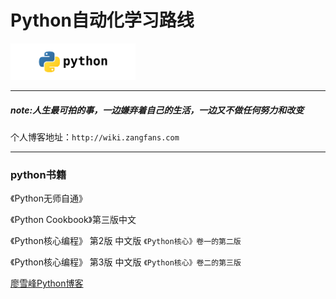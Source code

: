 # Python自动化学习路线


<img src="https://github.com/zangfans/pythonstack/blob/master/python_logo.png" width="200">

----
##### note:人生最可拍的事，一边嫌弃着自己的生活，一边又不做任何努力和改变


个人博客地址：`http://wiki.zangfans.com`

----

### python书籍


《Python无师自通》 

《Python Cookbook》第三版中文  

《Python核心编程》 第2版 中文版 `《Python核心》卷一的第二版`

《Python核心编程》 第3版 中文版 `《Python核心》卷二的第三版`
    

[廖雪峰Python博客](https://www.liaoxuefeng.com/wiki/1016959663602400)






